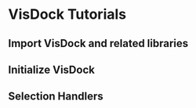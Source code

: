 # VisDock Tutorials
## Import VisDock and related libraries
## Initialize VisDock
## Selection Handlers
